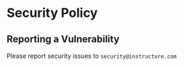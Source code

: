 # Security Policy

## Reporting a Vulnerability

Please report security issues to `security@instructure.com`